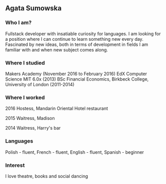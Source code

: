 ## Agata Sumowska

### Who I am?

Fullstack  developer with insatiable curiosity for languages. I am looking for a position where I can continue to learn something new every day. Fascinated by new ideas, both in terms of development in fields I am familiar with and when new subject comes along.

### Where I studied

Makers Academy (November 2016 to February 2016)
EdX Computer Science MIT 6.0x (2013)
BSc Financial Economics, Birkbeck College, University of London (2011-2014)

### Where I worked

2016 Hostess, Mandarin Oriental Hotel restaurant

2015 Waitress, Madison

2014 Waitress, Harry's bar

### Languages

Polish - fluent, French - fluent, English - fluent, Spanish - beginner

### Interest

I love theatre, books and social dancing
